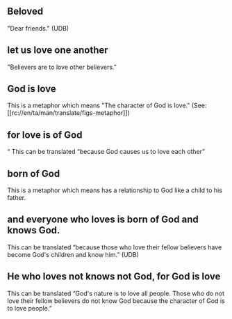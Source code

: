 ## Beloved ##

"Dear friends." (UDB)

## let us love one another ##

"Believers are to love other believers."

## God is love ##

This is a metaphor which means "The character of God is love." (See: [[rc://en/ta/man/translate/figs-metaphor]])

## for love is of God ##

“ This can be translated “because God causes us to love each other”

## born of God  ##

This is a metaphor which means has a relationship to God like a child to his father.

## and everyone who loves is born of God and knows God. ##

This can be translated  “because those who love their fellow believers have become God's children and know him.” (UDB)

## He who loves not knows not God, for God is love ##

This can be translated “God's nature is to love all people. Those who do not love their fellow believers do not know God because the character of God is to love people.”